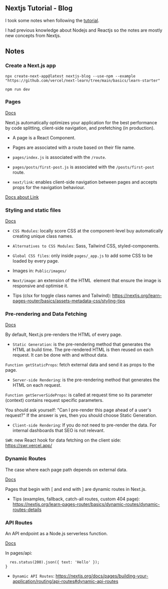 ## Nextjs Tutorial - Blog

I took some notes when following the [tutorial](https://nextjs.org/learn/basics/create-nextjs-app). 

I had previous knowledge about Nodejs and Reactjs so the notes are mostly new concepts from Nextjs.

## Notes

### Create a Next.js app

```npx create-next-app@latest nextjs-blog --use-npm --example "https://github.com/vercel/next-learn/tree/main/basics/learn-starter"```

```npm run dev```

### Pages

[Docs](https://nextjs.org/docs/pages/building-your-application/routing)

Next.js automatically optimizes your application for the best performance by code splitting, client-side navigation, and prefetching (in production).

* A page is a React Component.
* Pages are associated with a route based on their file name.

* `pages/index.js` is associated with the `/route`.
* `pages/posts/first-post.js` is associated with the `/posts/first-post` route.

* `next/link`: enables client-side navigation between pages and accepts props for the navigation behaviour.

[Docs about Link](https://nextjs.org/docs/pages/api-reference/components/link)


### Styling and static files

[Docs](https://nextjs.org/docs/pages/building-your-application/styling)

* `CSS Modules`: locally score CSS at the component-level buy automatically creating unique class names.
* `Alternatives to CSS Modules`: Sass, Tailwind CSS, styled-components.

* `Global CSS files`: only inside `pages/_app.js` to add some CSS to be loaded by every page.

* Images in: `Public/images/`
* `Next/image`: an extension of the HTML <image> element that ensure the image is responsive and optimise it.

* Tips (clsx for toggle class names and Tailwind): https://nextjs.org/learn-pages-router/basics/assets-metadata-css/styling-tips

### Pre-rendering and Data Fetching

[Docs](https://nextjs.org/docs/pages/building-your-application/routing)

By default, Next.js pre-renders the HTML of every page.

* `Static Generation`: is the pre-rendering method that generates the HTML at build time. The pre-rendered HTML is then reused on each request. It can be done with and without data.

`Function getStaticProps`: fetch external data and send it as props to the page.

* `Server-side Rendering`: is the pre-rendering method that generates the HTML on each request.

`Function getServerSideProps`: is called at request time so its parameter (context) contains request specific parameters.

You should ask yourself: "Can I pre-render this page ahead of a user's request?" If the answer is yes, then you should choose Static Generation.

* `Client-side Rendering`: If you do not need to pre-render the data. For internal dashboards that SEO is not relevant.

`SWR`: new React hook for data fetching on the client side: https://swr.vercel.app/ 

### Dynamic Routes

The case where each page path depends on external data.

[Docs](https://nextjs.org/docs/pages/building-your-application/routing/dynamic-routes)

Pages that begin with [ and end with ] are dynamic routes in Next.js.

* Tips (examples, fallback, catch-all routes, custom 404 page): https://nextjs.org/learn-pages-router/basics/dynamic-routes/dynamic-routes-details

### API Routes

An API endpoint as a Node.js serverless function.

[Docs](https://nextjs.org/docs/pages/building-your-application/routing/api-routes)

In pages/api:

```export default function handler(req, res) {
  res.status(200).json({ text: 'Hello' });
}
```

* `Dynamic API Routes`: https://nextjs.org/docs/pages/building-your-application/routing/api-routes#dynamic-api-routes













